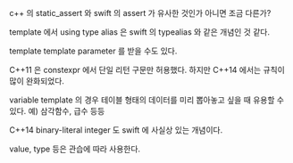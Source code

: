 c++ 의 static_assert 와 swift 의 assert 가 유사한 것인가 아니면 조금 다른가?

template 에서 using type alias 은 swift 의 typealias 와 같은 개념인 것 같다.

template template parameter 를 받을 수도 있다.

C++11 은 constexpr 에서 단일 리턴 구문만 허용했다. 하지만 C++14 에서는 규칙이 많이 완화되었다.

variable template 의 경우 테이블 형태의 데이터를 미리 뽑아놓고 싶을 때 유용할 수 있다. 예) 삼각함수, 급수 등등

C++14 binary-literal integer 도 swift 에 사실상 있는 개념이다.

value, type 등은 관습에 따라 사용한다.
